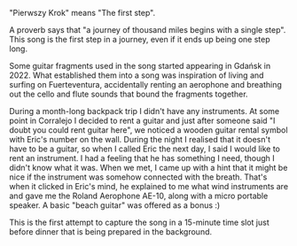 "Pierwszy Krok" means "The first step".

A proverb says that "a journey of thousand miles begins with a single step". This song is the first step in a journey, even if it ends up being one step long.

Some guitar fragments used in the song started appearing in Gdańsk in 2022. What established them into a song was inspiration of living and surfing on Fuerteventura, accidentally renting an aerophone and breathing out the cello and flute sounds that bound the fragments together.

During a month-long backpack trip I didn't have any instruments. At some point in Corralejo I decided to rent a guitar and just after someone said "I doubt you could rent guitar here", we noticed a wooden guitar rental symbol with Eric's number on the wall. During the night I realised that it doesn't have to be a guitar, so when I called Eric the next day, I said I would like to rent an instrument. I had a feeling that he has something I need, though I didn't know what it was. When we met, I came up with a hint that it might be nice if the instrument was somehow connected with the breath. That's when it clicked in Eric's mind, he explained to me what wind instruments are and gave me the Roland Aerophone AE-10, along with a micro portable speaker. A basic "beach guitar" was offered as a bonus :)

This is the first attempt to capture the song in a 15-minute time slot just before dinner that is being prepared in the background.
